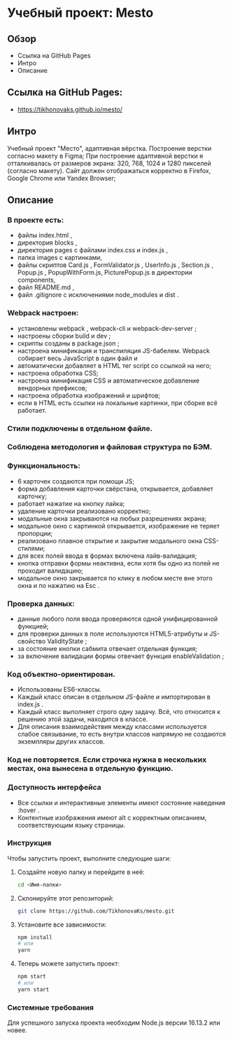 # Учебный проект: Mesto

## Обзор
* Ссылка на GitHub Pages
* Интро
* Описание

## Ссылка на GitHub Pages:
* https://tikhonovaks.github.io/mesto/

## Интро

Учебный проект "Место", адаптивная вёрстка.
Построение верстки согласно макету в Figma;
При построение адаптивной верстки я отталкивалась от размеров экрана: 320, 768, 1024 и 1280 пикселей (согласно макету).
Сайт должен отображаться корректно в Firefox, Google Chrome или Yandex Browser;

## Описание

### В проекте есть:
* файлы index.html ,
* директория blocks ,
* директория pages с файлами index.css и index.js ,
* папка images с картинками,
* файлы скриптов Сard.js , FormValidator.js , UserInfo.js , Section.js , Popup.js , PopupWithForm.js, PicturePopup.js в директории components,
* файл README.md ,
* файл .gitignore с исключениями node_modules и dist .

### Webpack настроен:
* установлены webpack , webpack-cli и webpack-dev-server ;
* настроены сборки build и dev ;
* скрипты созданы в package.json ;
* настроена минификация и транспиляция JS-бабелем. Webpack собирает весь JavaScript в один файл и
* автоматически добавляет в HTML тег script со ссылкой на него;
* настроена обработка CSS;
* настроена минификация CSS и автоматическое добавление вендорных префиксов;
* настроена обработка изображений и шрифтов;
* если в HTML есть ссылки на локальные картинки, при сборке всё работает.

### Стили подключены в отдельном файле.

### Соблюдена методология и файловая структура по БЭМ.

### Функциональность:
* 6 карточек создаются при помощи JS;
* форма добавления карточки свёрстана, открывается, добавляет карточку;
* работает нажатие на кнопку лайка;
* удаление карточки реализовано корректно;
* модальные окна закрываются на любых разрешениях экрана;
* модальное окно с картинкой открывается, изображение не теряет пропорции;
* реализовано плавное открытие и закрытие модального окна CSS-стилями;
* для всех полей ввода в формах включена лайв-валидация;
* кнопка отправки формы неактивна, если хотя бы одно из полей не проходит валидацию;
* модальное окно закрывается по клику в любом месте вне этого окна и по нажатию на Esc .

### Проверка данных:
* данные любого поля ввода проверяются одной унифицированной функцией;
* для проверки данных в поле используются HTML5-атрибуты и JS-свойство ValidityState ;
* за состояние кнопки сабмита отвечает отдельная функция;
* за включение валидации формы отвечает функция enableValidation ;

### Код объектно-ориентирован.
* Использованы ES6-классы.
* Каждый класс описан в отдельном JS-файле и импортирован в index.js .
* Каждый класс выполняет строго одну задачу. Всё, что относится к решению этой задачи, находится в
классе.
* Для описания взаимодействия между классами используется слабое связывание, то есть внутри классов
напрямую не создаются экземпляры других классов.

### Код не повторяется. Если строчка нужна в нескольких местах, она вынесена в отдельную функцию.

### Доступность интерфейса
* Все ссылки и интерактивные элементы имеют состояние наведения :hover .
* Контентные изображения имеют alt с корректным описанием, соответствующим языку страницы.

### Инструкция
Чтобы запустить проект, выполните следующие шаги:

1. Создайте новую папку и перейдите в неё:

    ```bash
    cd <Имя-папки>
    ```

2. Склонируйте этот репозиторий:

    ```bash
    git clone https://github.com/TikhonovaKs/mesto.git
    ```

3. Установите все зависимости:

    ```bash
    npm install
    # или
    yarn
    ```

4. Теперь можете запустить проект:

    ```bash
    npm start
    # или
    yarn start
    ```

### Системные требования
Для успешного запуска проекта необходим Node.js версии 16.13.2 или новее.

